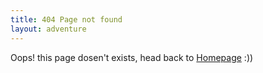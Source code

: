 ```yaml
---
title: 404 Page not found
layout: adventure
---
```


Oops! this page dosen't exists, head back to [Homepage]({{site.baseurl}}) :))
